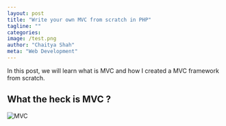 ```yaml
---
layout: post
title: "Write your own MVC from scratch in PHP"
tagline: ""
categories:
image: /test.png
author: "Chaitya Shah"
meta: "Web Development"
---
```



In this post, we will learn what is MVC and how I created a MVC framework from scratch.



## What the heck is MVC ?



![MVC](https://qph.fs.quoracdn.net/main-qimg-5fe8c013edf4456a85967713963ac590)
